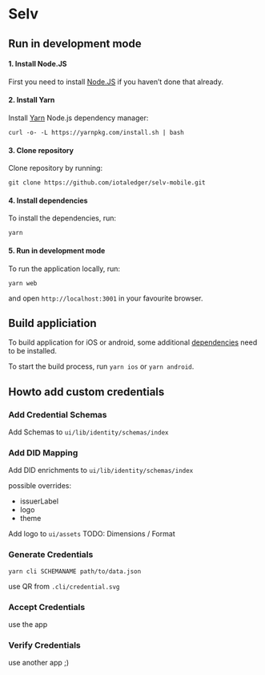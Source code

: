 # Selv

## Run in development mode

#### 1. Install Node.JS

First you need to install [Node.JS](https://nodejs.org) if you haven’t done that already.

#### 2. Install Yarn

Install [Yarn](https://yarnpkg.com/) Node.js dependency manager:

```
curl -o- -L https://yarnpkg.com/install.sh | bash
```

#### 3. Clone repository

Clone repository by running:

```
git clone https://github.com/iotaledger/selv-mobile.git
```

#### 4. Install dependencies

To install the dependencies, run:

```
yarn
```

#### 5. Run in development mode

To run the application locally, run:

```
yarn web
```

and open `http://localhost:3001` in your favourite browser.

## Build appliciation

To build application for iOS or android, some additional [dependencies](https://capacitor.ionicframework.com/docs/getting-started/dependencies) need to be installed.

To start the build process, run `yarn ios` or `yarn android`.

## Howto add custom credentials

### Add Credential Schemas

Add Schemas to `ui/lib/identity/schemas/index`

### Add DID Mapping

Add DID enrichments to `ui/lib/identity/schemas/index`

possible overrides:

-   issuerLabel
-   logo
-   theme

Add logo to `ui/assets` TODO: Dimensions / Format

### Generate Credentials

`yarn cli SCHEMANAME path/to/data.json`

use QR from `.cli/credential.svg`

### Accept Credentials

use the app

### Verify Credentials

use another app ;)
